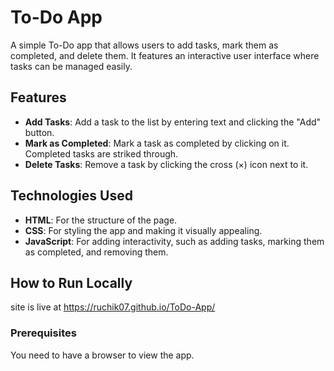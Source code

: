 # To-Do App

A simple To-Do app that allows users to add tasks, mark them as completed, and delete them. It features an interactive user interface where tasks can be managed easily.

## Features

- **Add Tasks**: Add a task to the list by entering text and clicking the "Add" button.
- **Mark as Completed**: Mark a task as completed by clicking on it. Completed tasks are striked through.
- **Delete Tasks**: Remove a task by clicking the cross (×) icon next to it.

## Technologies Used

- **HTML**: For the structure of the page.
- **CSS**: For styling the app and making it visually appealing.
- **JavaScript**: For adding interactivity, such as adding tasks, marking them as completed, and removing them.

## How to Run Locally
 site is live at https://ruchik07.github.io/ToDo-App/

### Prerequisites

You need to have a browser to view the app.
